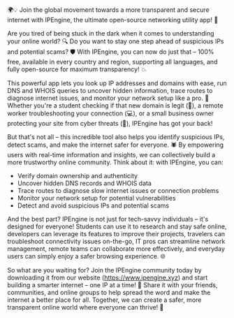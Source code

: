 🌍💡 Join the global movement towards a more transparent and secure internet with IPEngine, the ultimate open-source networking utility app! 🚀

Are you tired of being stuck in the dark when it comes to understanding your online world? 🔍 Do you want to stay one step ahead of suspicious IPs and potential scams? 🛡️ With IPEngine, you can now do just that – 100% free, available in every country and region, supporting all languages, and fully open-source for maximum transparency! 💥

This powerful app lets you look up IP addresses and domains with ease, run DNS and WHOIS queries to uncover hidden information, trace routes to diagnose internet issues, and monitor your network setup like a pro. 📡 Whether you're a student checking if that new domain is legit (👀), a remote worker troubleshooting your connection (💻), or a small business owner protecting your site from cyber threats (🚫), IPEngine has got your back!

But that's not all – this incredible tool also helps you identify suspicious IPs, detect scams, and make the internet safer for everyone. 🕷️ By empowering users with real-time information and insights, we can collectively build a more trustworthy online community. Think about it: with IPEngine, you can:

* Verify domain ownership and authenticity
* Uncover hidden DNS records and WHOIS data
* Trace routes to diagnose slow internet issues or connection problems
* Monitor your network setup for potential vulnerabilities
* Detect and avoid suspicious IPs and potential scams

And the best part? IPEngine is not just for tech-savvy individuals – it's designed for everyone! Students can use it to research and stay safe online, developers can leverage its features to improve their projects, travelers can troubleshoot connectivity issues on-the-go, IT pros can streamline network management, remote teams can collaborate more effectively, and everyday users can simply enjoy a safer browsing experience. 🌐

So what are you waiting for? Join the IPEngine community today by downloading it from our website (https://www.ipengine.xyz) and start building a smarter internet – one IP at a time! 🔗 Share it with your friends, communities, and online groups to help spread the word and make the internet a better place for all. Together, we can create a safer, more transparent online world where everyone can thrive! 🌈